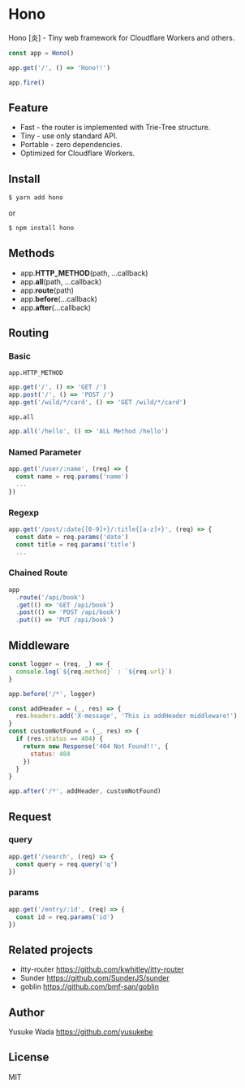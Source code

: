 # Hono

Hono [炎] - Tiny web framework for Cloudflare Workers and others.

```js
const app = Hono()

app.get('/', () => 'Hono!!')

app.fire()
```

## Feature

- Fast - the router is implemented with Trie-Tree structure.
- Tiny - use only standard API.
- Portable - zero dependencies.
- Optimized for Cloudflare Workers.

## Install

```sh
$ yarn add hono
```

or

```sh
$ npm install hono
```

## Methods

- app.**HTTP_METHOD**(path, ...callback)
- app.**all**(path, ...callback)
- app.**route**(path)
- app.**before**(...callback)
- app.**after**(...callback)

## Routing

### Basic

`app.HTTP_METHOD`

```js
app.get('/', () => 'GET /')
app.post('/', () => 'POST /')
app.get('/wild/*/card', () => 'GET /wild/*/card')
```

`app.all`

```js
app.all('/hello', () => 'ALL Method /hello')
```

### Named Parameter

```js
app.get('/user/:name', (req) => {
  const name = req.params('name')
  ...
})
```

### Regexp

```js
app.get('/post/:date{[0-9]+}/:title{[a-z]+}', (req) => {
  const date = req.params('date')
  const title = req.params('title')
  ...
```

### Chained Route

```js
app
  .route('/api/book')
  .get(() => 'GET /api/book')
  .post(() => 'POST /api/book')
  .put(() => 'PUT /api/book')
```

## Middleware

```js
const logger = (req, _) => {
  console.log(`${req.method}` : `${req.url}`)
}

app.before('/*', logger)

const addHeader = (_, res) => {
  res.headers.add('X-message', 'This is addHeader middleware!')
}
const customNotFound = (_, res) => {
  if (res.status == 404) {
    return new Response('404 Not Found!!', {
      status: 404
    })
  }
}

app.after('/*', addHeader, customNotFound)
```

## Request

### query

```js
app.get('/search', (req) => {
  const query = req.query('q')
})
```

### params

```js
app.get('/entry/:id', (req) => {
  const id = req.params('id')
})
```

## Related projects

- itty-router <https://github.com/kwhitley/itty-router>
- Sunder <https://github.com/SunderJS/sunder>
- goblin <https://github.com/bmf-san/goblin>

## Author

Yusuke Wada <https://github.com/yusukebe>

## License

MIT
